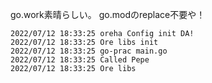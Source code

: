 go.work素晴らしい。
go.modのreplace不要や！

```
2022/07/12 18:33:25 oreha Config init DA!
2022/07/12 18:33:25 Ore libs init
2022/07/12 18:33:25 go-prac main.go
2022/07/12 18:33:25 Called Pepe
2022/07/12 18:33:25 Ore libs
```
